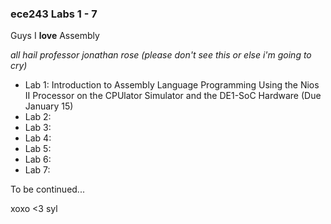 ### ece243 Labs 1 - 7
Guys I **love** Assembly

*all hail professor jonathan rose (please don't see this or else i'm going to cry)*

- Lab 1:  Introduction to Assembly Language Programming Using the Nios II Processor on the CPUlator Simulator and the DE1-SoC Hardware (Due January 15)
- Lab 2:
- Lab 3:
- Lab 4:
- Lab 5:
- Lab 6:
- Lab 7:

To be continued...

xoxo <3 syl

